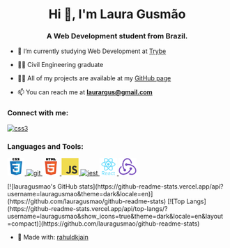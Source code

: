 <h1 align="center">Hi 👋, I'm Laura Gusmão</h1>
<h3 align="center">A Web Development student from Brazil.</h3>

- 🌱 I’m currently studying Web Development at [Trybe](https://www.betrybe.com/)

- 👩‍🎓 Civil Engineering graduate

- 👩‍💻 All of my projects are available at my [GitHub page](https://github.com/LauraGusmao/)

- 📫 You can reach me at **laurargus@gmail.com**

<h3 align="left">Connect with me:</h3>
<p align="left">
<a href="https://linkedin.com/in/laurargusmao" target="_blank"> <img src="https://pngimg.com/uploads/linkedIn/linkedIn_PNG38.png" alt="css3" width="40" height="40"/> </a>
</p>

<h3 align="left">Languages and Tools:</h3>
<p align="left"> <a href="https://www.w3schools.com/css/" target="_blank"> <img src="https://raw.githubusercontent.com/devicons/devicon/master/icons/css3/css3-original-wordmark.svg" alt="css3" width="40" height="40"/> </a> <a href="https://git-scm.com/" target="_blank"> <img src="https://www.vectorlogo.zone/logos/git-scm/git-scm-icon.svg" alt="git" width="40" height="40"/> </a> <a href="https://www.w3.org/html/" target="_blank"> <img src="https://raw.githubusercontent.com/devicons/devicon/master/icons/html5/html5-original-wordmark.svg" alt="html5" width="40" height="40"/> </a> <a href="https://developer.mozilla.org/en-US/docs/Web/JavaScript" target="_blank"> <img src="https://raw.githubusercontent.com/devicons/devicon/master/icons/javascript/javascript-original.svg" alt="javascript" width="40" height="40"/> </a> <a href="https://jestjs.io" target="_blank"> <img src="https://www.vectorlogo.zone/logos/jestjsio/jestjsio-icon.svg" alt="jest" width="40" height="40"/> </a> <a href="https://reactjs.org/" target="_blank"> <img src="https://raw.githubusercontent.com/devicons/devicon/master/icons/react/react-original-wordmark.svg" alt="react" width="40" height="40"/> </a> <a href="https://redux.js.org" target="_blank"> <img src="https://raw.githubusercontent.com/devicons/devicon/master/icons/redux/redux-original.svg" alt="redux" width="40" height="40"/> </a> </p>
<!-- 
<img align="left" src="https://github-readme-stats.vercel.app/api/top-langs?username=lauragusmao&show_icons=true&theme=dark&locale=en&layout=compact" alt="lauragusmao" /><img align="center" src="https://github-readme-stats.vercel.app/api?username=lauragusmao&show_icons=true&theme=dark&locale=en" alt="lauragusmao" /> -->
[![lauragusmao's GitHub stats](https://github-readme-stats.vercel.app/api?username=lauragusmao&theme=dark&locale=en)](https://github.com/lauragusmao/github-readme-stats) [![Top Langs](https://github-readme-stats.vercel.app/api/top-langs/?username=lauragusmao&show_icons=true&theme=dark&locale=en&layout=compact)](https://github.com/lauragusmao/github-readme-stats)


- :star2: Made with: [rahuldkjain](https://rahuldkjain.github.io/gh-profile-readme-generator/)
